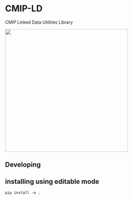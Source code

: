 # CMIP-LD
CMIP Linked Data Utilities Library

<image style='width:400px;' src="https://wcrp-cmip.github.io/CMIP-LD/img/logo.jpg"/>




## Developing 
## installing using editable mode
`pip install -e .`
